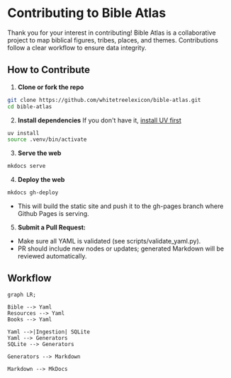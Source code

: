 # Contributing to Bible Atlas

Thank you for your interest in contributing! Bible Atlas is a collaborative project to map biblical figures, tribes, places, and themes. Contributions follow a clear workflow to ensure data integrity.

## How to Contribute

1. **Clone or fork the repo**
```sh
git clone https://github.com/whitetreelexicon/bible-atlas.git
cd bible-atlas
```

2. **Install dependencies**
If you don't have it, [install UV first](https://docs.astral.sh/uv/getting-started/installation/)
```sh
uv install
source .venv/bin/activate
```

3. **Serve the web**
```sh
mkdocs serve
```

4. **Deploy the web**
```sh
mkdocs gh-deploy
```
- This will build the static site and push it to the gh-pages branch where Github Pages is serving.

5. **Submit a Pull Request:**
- Make sure all YAML is validated (see scripts/validate_yaml.py).
- PR should include new nodes or updates; generated Markdown will be reviewed automatically.


## Workflow

```mermaid
graph LR;

Bible --> Yaml
Resources --> Yaml
Books --> Yaml

Yaml -->|Ingestion| SQLite
Yaml --> Generators
SQLite --> Generators

Generators --> Markdown

Markdown --> MkDocs

```



